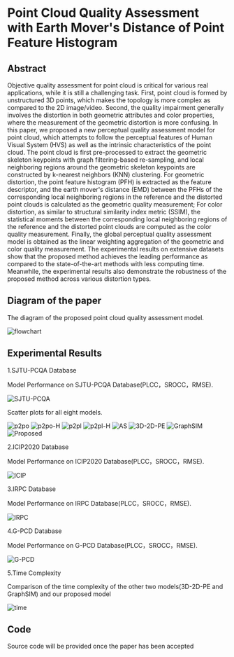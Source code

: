 # Point Cloud Quality Assessment with Earth Mover's Distance of Point Feature Histogram

## Abstract

Objective quality assessment for point cloud is critical for various real applications, while it is still a challenging task. First, point cloud is formed by unstructured 3D points, which makes the topology is more complex as compared to the 2D image/video. Second, the quality impairment generally involves the distortion in both geometric attributes and color properties, where the measurement of the geometric distortion is more confusing. In this paper, we proposed a new perceptual quality assessment model for point cloud, which attempts to follow the perceptual features of Human Visual System (HVS) as well as the intrinsic characteristics of the point cloud. The point cloud is first pre-processed to extract the geometric skeleton keypoints with graph filtering-based re-sampling, and local neighboring regions around the geometric skeleton keypoints are constructed by k-nearest neighbors (KNN) clustering. For geometric distortion, the point feature histogram (PFH) is extracted as the feature descriptor, and the earth mover's distance (EMD) between the PFHs of the corresponding local neighboring regions in the reference and the distorted point clouds is calculated as the geometric quality measurement; For color distortion, as similar to structural similarity index metric (SSIM), the statistical moments between the corresponding local neighboring regions of the reference and the distorted point clouds are computed as the color quality measurement. Finally, the global perceptual quality assessment model is obtained as the linear weighting aggregation of the geometric and color quality measurement. The experimental results on extensive datasets show that the proposed method achieves the leading performance as compared to the state-of-the-art methods with less computing time. Meanwhile, the experimental results also demonstrate the robustness of the proposed method across various distortion types.

## Diagram of the paper

The diagram of the proposed point cloud quality assessment model.

![flowchart](C:\Users\Vow_Night\Desktop\image\flowchart.jpg)


## Experimental Results

1.SJTU-PCQA Database

Model Performance on SJTU-PCQA Database(PLCC，SROCC，RMSE).

![SJTU-PCQA](C:\Users\Vow_Night\Desktop\image\SJTU-PCQA.png)


Scatter plots for all eight models.

![p2po](C:\Users\Vow_Night\Desktop\image\p2po.jpg)
![p2po-H](C:\Users\Vow_Night\Desktop\image\p2po-H.jpg)
![p2pl](C:\Users\Vow_Night\Desktop\image\p2pl.jpg)
![p2pl-H](C:\Users\Vow_Night\Desktop\image\p2pl-H.jpg)
![AS](C:\Users\Vow_Night\Desktop\image\AS.jpg)
![3D-2D-PE](C:\Users\Vow_Night\Desktop\image\3D-2D-PE.jpg)
![GraphSIM](C:\Users\Vow_Night\Desktop\image\GraphSIM.jpg)
![Proposed](C:\Users\Vow_Night\Desktop\image\Proposed.jpg)

2.ICIP2020 Database

Model Performance on ICIP2020 Database(PLCC，SROCC，RMSE).

![ICIP](C:\Users\Vow_Night\Desktop\image\ICIP.png)

3.IRPC Database

Model Performance on IRPC Database(PLCC，SROCC，RMSE).

![IRPC](C:\Users\Vow_Night\Desktop\image\IRPC.png)

4.G-PCD Database

Model Performance on G-PCD Database(PLCC，SROCC，RMSE).

![G-PCD](C:\Users\Vow_Night\Desktop\image\G-PCD.png)

5.Time Complexity

Comparison of the time complexity of the other two models(3D-2D-PE and GraphSIM) and our proposed model

![time](C:\Users\Vow_Night\Desktop\image\time.png)

## Code

Source code will be provided once the paper has been accepted
